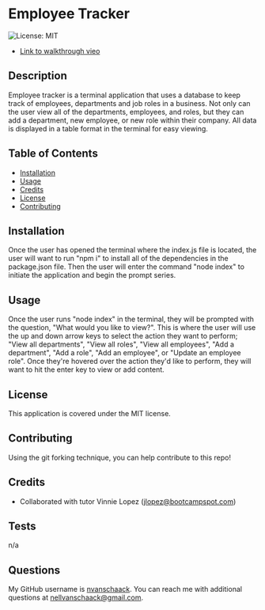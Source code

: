 # Employee Tracker
  ![License: MIT](https://img.shields.io/badge/License-MIT-yellow.svg)
  - [Link to walkthrough vieo]()

## Description
Employee tracker is a terminal application that uses a database to keep track of employees, departments and job roles in a business. Not only can the user view all of the departments, employees, and roles, but they can add a department, new employee, or new role within their company. All data is displayed in a table format in the terminal for easy viewing. 

## Table of Contents 
- [Installation](#installation)
- [Usage](#usage)
- [Credits](#credits)
- [License](#license)
- [Contributing](#contributing)

## Installation
Once the user has opened the terminal where the index.js file is located, the user will want to run "npm i" to install all of the dependencies in the package.json file. Then the user will enter the command "node index" to initiate the application and begin the prompt series.

## Usage
Once the user runs "node index" in the terminal, they will be prompted with the question, "What would you like to view?". This is where the user will use the up and down arrow keys to select the action they want to perform; "View all departments", "View all roles", "View all employees", "Add a department", "Add a role", "Add an employee", or "Update an employee role". Once they're hovered over the action they'd like to perform, they will want to hit the enter key to view or add content.

## License
  
  This application is covered under the MIT license.

## Contributing

Using the git forking technique, you can help contribute to this repo!

## Credits

- Collaborated with tutor Vinnie Lopez (jlopez@bootcampspot.com)

## Tests

n/a

## Questions

My GitHub username is [nvanschaack](https://github.com/nvanschaack).
You can reach me with additional questions at nellvanschaack@gmail.com.

